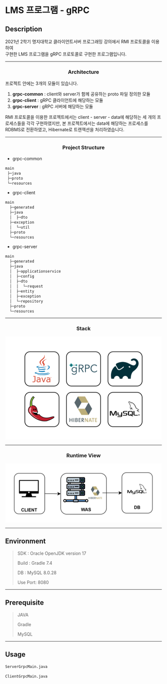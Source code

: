 # LMS 프로그램 - gRPC

## Description
2021년 2학기 명지대학교 클라이언트서버 프로그래밍 강의에서 RMI 프로토콜을 이용하여  
구현한 LMS 프로그램을 gRPC 프로토콜로 구현한 프로그램입니다.

***

### <p align="center">Architecture</p>
프로젝트 안에는 3개의 모듈이 있습니다.
1. **grpc-common** : client와 server가 함께 공유하는 proto 파일 정의한 모듈
2. **grpc-client** : gRPC 클라이언트에 해당하는 모듈
3. **grpc-server** : gRPC 서버에 해당하는 모듈

RMI 프로토콜을 이용한 프로젝트에서는 client - server - data에 해당하는 세 개의 프로세스들을 각각 구현하였지만, 
본 프로젝트에서는 data에 해당하는 프로세스를 RDBMS로 전환하였고, Hibernate로 트랜잭션을 처리하였습니다.
***
### <p align="center">Project Structure</p>
- grpc-common
````
main
 ├─java
 ├─proto
 └─resources
````
- grpc-client
````
main
  ├─generated
  ├─java
  │  ├─dto
  ├─exception
  │  └─util
  ├─proto
  └─resources
````
- grpc-server
````
main
  ├─generated
  ├─java
  │  ├─applicationservice
  │  ├─config
  │  ├─dto
  │  │  └─request
  │  ├─entity
  │  ├─exception
  │  └─repository
  ├─proto
  └─resources
````
***
### <p align="center">Stack</p>
![stack.png](readme.img/stack.png)
***
### <p align="center">Runtime View</p>
![img.png](readme.img/runview_img.png)
***

## Environment
> SDK : Oracle OpenJDK version 17  
> 
> Build : Gradle 7.4  
> 
> DB : MySQL 8.0.28
> 
> Use Port: 8080
 
***

## Prerequisite
> JAVA  
> 
> Gradle  
> 
> MySQL

***

## Usage
`ServerGrpcMain.java`  

`ClientGrpcMain.java`
